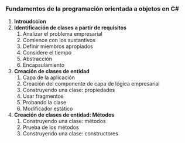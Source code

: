 ### Fundamentos de la programación orientada a objetos en C#

1. **Introudccion**
2. **Identificación de clases a partir de requisitos**
    1. Analizar el problema empresarial
    2. Comience con los sustantivos
    3. Definir miembros apropiados
    4. Considere el tiempo
    5. Abstracción
    6. Encapsulamiento
3. **Creación de clases de entidad**
    1. Capa de la aplicación
    2. Creación del componente de capa de lógica empresarial
    3. Construyendo una clase: propiedades
    4. Usar fragmentos
    5. Probando la clase
    6. Modificador estático
4. **Creación de clases de entidad: Métodos**
    1. Construyendo una clase: métodos
    2. Prueba de los métodos
    3. Construyendo una clase: constructores
    